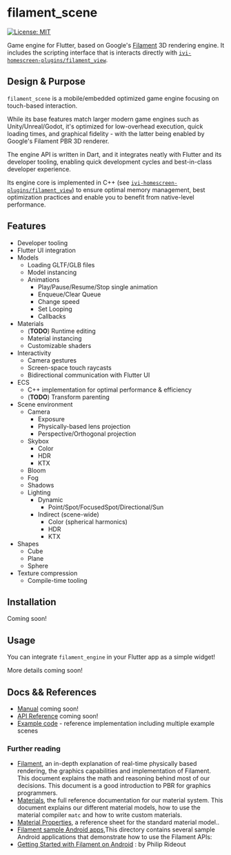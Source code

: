 # filament_scene

<!-- [![pub package](https://img.shields.io/pub/v/filament_scene.svg?color=1284C5)](https://pub.dev/packages/filament_scene) -->
<a href="https://github.com/toyota-connected/tcna-packages/blob/main/packages/filament_scene/LICENSE"><img src="https://img.shields.io/badge/license-MIT-purple.svg" alt="License: MIT"></a>


Game engine for Flutter, based on Google's [Filament](https://github.com/google/filament) 3D rendering engine.
It includes the scripting interface that is interacts directly with [`ivi-homescreen-plugins/filament_view`](https://github.com/toyota-connected/ivi-homescreen-plugins/tree/v2.0/plugins/filament_view).

## Design & Purpose

`filament_scene` is a mobile/embedded optimized game engine focusing on touch-based interaction.

While its base features match larger modern game engines such as Unity/Unreal/Godot, it's optimized for low-overhead execution, quick loading times, and graphical fidelity - with the latter being enabled by Google's Filament PBR 3D renderer.

The engine API is written in Dart, and it integrates neatly with Flutter and its developer tooling, enabling quick development cycles and best-in-class developer experience.

Its engine core is implemented in C++ (see [`ivi-homescreen-plugins/filament_view`](https://github.com/toyota-connected/ivi-homescreen-plugins/tree/v2.0/plugins/filament_view)) to ensure optimal memory management, best optimization practices and enable you to benefit from native-level performance.

## Features

- Developer tooling
 - Flutter UI integration
- Models
  - Loading GLTF/GLB files
  - Model instancing
  - Animations
    - Play/Pause/Resume/Stop single animation
    - Enqueue/Clear Queue
    - Change speed
    - Set Looping
    - Callbacks
- Materials
  - (**TODO**) Runtime editing
  - Material instancing
  - Customizable shaders
- Interactivity
  - Camera gestures
  - Screen-space touch raycasts
  - Bidirectional communication with Flutter UI
- ECS
  - C++ implementation for optimal performance & efficiency
  - (**TODO**) Transform parenting
- Scene environment
  - Camera
    - Exposure
    - Physically-based lens projection
    - Perspective/Orthogonal projection
  - Skybox
    - Color
    - HDR
    - KTX
  - Bloom
  - Fog
  - Shadows
  - Lighting
    - Dynamic
      - Point/Spot/FocusedSpot/Directional/Sun
    - Indirect (scene-wide)
      - Color (spherical harmonics)
      - HDR
      - KTX
- Shapes
  - Cube
  - Plane
  - Sphere
- Texture compression
  - Compile-time tooling


## Installation

Coming soon!



## Usage

You can integrate `filament_engine` in your Flutter app as a simple widget!

More details coming soon!



## Docs && References

- [Manual](#) coming soon!
- [API Reference](#) coming soon!
- [Example code](https://github.com/toyota-connected/tcna-packages/tree/main/packages/filament_scene/example) - reference implementation including multiple example scenes

### Further reading

- [Filament](https://google.github.io/filament/Filament.html), an in-depth explanation of real-time physically based rendering, the graphics capabilities and implementation of Filament. This document explains the math and reasoning behind most of our decisions. This document is a good introduction to PBR for graphics programmers.
- [Materials](https://google.github.io/filament/Materials.html), the full reference documentation for our material system. This document explains our different material models, how to use the material compiler  `matc` and how to write custom materials.
- [Material Properties](https://google.github.io/filament/Material%20Properties.pdf), a reference sheet for the standard material model..
- [Filament sample Android apps](https://github.com/google/filament/tree/main/android/samples),This directory contains several sample Android applications that demonstrate how to use the Filament APIs:
- [Getting Started with Filament on Android](https://medium.com/@philiprideout/getting-started-with-filament-on-android-d10b16f0ec67) : by   Philip Rideout
